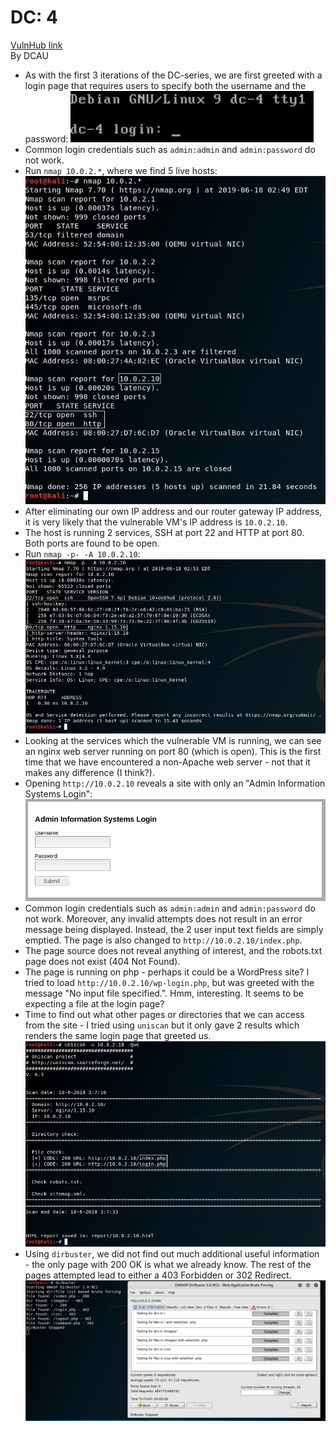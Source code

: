 # DC: 4
[VulnHub link](???)  
By DCAU

* As with the first 3 iterations of the DC-series, we are first greeted with a login page that requires users to specify both the username and the password:
![](/screenshots/dc-4/loginInitial.jpg)
* Common login credentials such as `admin:admin` and `admin:password` do not work.
* Run `nmap 10.0.2.*`, where we find 5 live hosts:
![](/screenshots/dc-4/nmapScan.jpg)
* After eliminating our own IP address and our router gateway IP address, it is very likely that the vulnerable VM's IP address is `10.0.2.10`.
* The host is running 2 services, SSH at port 22 and HTTP at port 80. Both ports are found to be open.
* Run `nmap -p- -A 10.0.2.10`:
![](/screenshots/dc-4/hostFullScan.jpg)
* Looking at the services which the vulnerable VM is running, we can see an nginx web server running on port 80 (which is open). This is the first time that we have encountered a non-Apache web server - not that it makes any difference (I think?).
* Opening `http://10.0.2.10` reveals a site with only an "Admin Information Systems Login":
![](/screenshots/dc-4/siteWebServer.jpg)
* Common login credentials such as `admin:admin` and `admin:password` do not work. Moreover, any invalid attempts does not result in an error message being displayed. Instead, the 2 user input text fields are simply emptied. The page is also changed to `http://10.0.2.10/index.php`.
* The page source does not reveal anything of interest, and the robots.txt page does not exist (404 Not Found).
* The page is running on php - perhaps it could be a WordPress site? I tried to load `http://10.0.2.10/wp-login.php`, but was greeted with the message "No input file specified.". Hmm, interesting. It seems to be expecting a file at the login page?
* Time to find out what other pages or directories that we can access from the site - I tried using `uniscan` but it only gave 2 results which renders the same login page that greeted us.
![](/screenshots/dc-4/uniscan.jpg)
* Using `dirbuster`, we did not find out much additional useful information - the only page with 200 OK is what we already know. The rest of the pages attempted lead to either a 403 Forbidden or 302 Redirect.
![](/screenshots/dc-4/dirbuster.jpg)